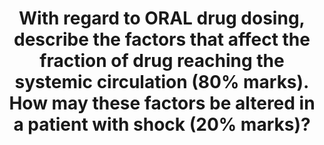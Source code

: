 ---
title: "With regard to ORAL drug dosing, describe the factors that affect the fraction of drug reaching the systemic circulation (80% marks). How may these factors be altered in a patient with shock (20% marks)?"
entityType: SAQ
exam: PEX
college: CICM
year: 2010
sitting: A
question: 17
passRate: 60
lo:
- "[[Section II]]"
- "[[2a]]"
- "[[b]]"
EC_expectedDomains:
- "For a good answer candidates were expected to define bioavailability and the factors that affected a drugs oral bioavailability."
- "For example, factors affecting absorption (Metabolism by gut flora, drug / drug interactions with in the gut, lipophilicity and hydrophilicity of the drug (drug that are markedly lipophilic or hydrophilic cross the mucus layer or villous membrane poorly), First Pass clearance and sites and mechanism of possible metabolism, to define hepatic clearance, extraction ratio (providing a formula proved helpful to many candidates) and factors that affected hepatic drug clearance."
- "In relation to the second part of the question, candidates were expected to mention the effects of reduced absorption and altered first pass metabolism resulting in uncertain bioavailability of oral drugs."
EC_errorsCommon:
- "Candidates often lacked an understanding of this area, or failed to mention it."
resources:
- "Pharmacology, Rang, Ritter and Dale, Chp 7"
- "Goodman and Gilman's the Pharmacological Basis of Therapeutics, Chp 1"
---